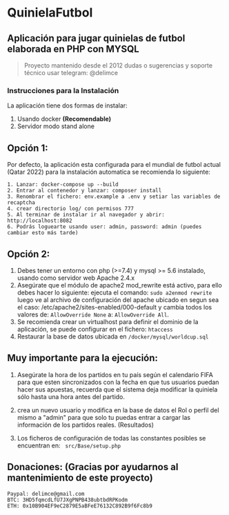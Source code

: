 QuinielaFutbol
==============

## Aplicación para jugar quinielas de futbol elaborada en PHP con MYSQL

> Proyecto mantenido desde el 2012 dudas o sugerencias y soporte técnico usar telegram: @delimce

### Instrucciones para la Instalación

La aplicación tiene dos formas de instalar:
1.  Usando docker **(Recomendable)** 
2.  Servidor modo stand alone

## Opción 1:
Por defecto, la aplicación esta configurada para el mundial
de futbol actual (Qatar 2022) para la instalación automatica se recomienda
lo siguiente:

    1. Lanzar: docker-compose up --build
    2. Entrar al contenedor y lanzar: composer install
    3. Renombrar el fichero: env.example a .env y setiar las variables de recaptcha
    4. crear directorio log/ con permisos 777
    5. Al terminar de instalar ir al navegador y abrir: http://localhost:8082
    6. Podrás loguearte usando user: admin, password: admin (puedes cambiar esto más tarde)


## Opción 2:
1. Debes tener un entorno con php (>=7.4) y mysql >= 5.6 instalado, usando como servidor web Apache 2.4.x
2. Asegúrate que el módulo de apache2 mod_rewrite está activo, para ello debes hacer lo siguiente:
    ejecuta el comando: ``sudo a2enmod rewrite`` luego ve al archivo de configuración del apache ubicado en segun sea el caso: 
    /etc/apache2/sites-enabled/000-default y cambia todos los valores  de: ``AllowOverride None`` a: ``AllowOverride All``.
3. Se recomienda crear un virtualhost para definir el dominio de la aplicación, se puede configurar en el fichero: ``htaccess``
4. Restaurar la base de datos ubicada en ``/docker/mysql/worldcup.sql``

## Muy importante para la ejecución:
 1. Asegúrate la hora de los partidos en tu país según el calendario FIFA para que esten sincronizados con la fecha en que tus usuarios puedan hacer sus apuestas, recuerda que el sistema deja modificar la quiniela sólo hasta una hora antes del partido.
 
 2. crea un nuevo usuario y modifica en la base de datos el Rol o perfil del mismo a "admin" para que solo tu puedas entrar a cargar las información de los partidos reales. (Resultados)

 3. Los ficheros de configuración de todas las constantes posibles se encuentran en: `` src/Base/setup.php``

 ## Donaciones: (Gracias por ayudarnos al mantenimiento de este proyecto)
    Paypal: delimce@gmail.com
    BTC: 3HD5fqmcdLfU7JXgPNPB438ubtbdRPKodm
    ETH: 0x10B904EF9eC2879E5aBFeE76132C892B9f6Fc8b9





